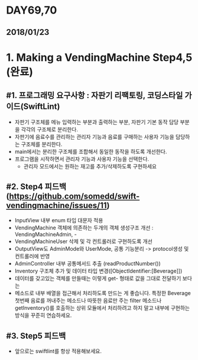 # DAY69,70

## 2018/01/23

# 1. Making a VendingMachine Step4,5 (완료)

## #1. 프로그래밍 요구사항 : 자판기 리팩토링, 코딩스타일 가이드(SwiftLint)
  - 자판기 구조체를 메뉴 입력하는 부분과 출력하는 부분, 자판기 기본 동작 담당 부분을 각각의 구조체로 분리한다.
  - 자판기에 음료수를 관리하는 관리자 기능과 음료를 구매하는 사용자 기능을 담당하는 구조체를 분리한다.
  - main에서는 분리한 구조체를 조합해서 동일한 동작을 하도록 개선한다.
  - 프로그램을 시작하면서 관리자 기능과 사용자 기능을 선택한다.
    - 관리자 모드에서는 원하는 재고를 추가/삭제하도록 구현하세요

## #2. Step4 피드백 (https://github.com/somedd/swift-vendingmachine/issues/11)
  - InputView 내부 enum 타입 대문자 적용
  - VendingMachine 객체에 의존하는 두개의 객체 생성구조 개선 : VendingMachineAdmin, -
  - VendingMachineUser 삭제 및 각 컨트롤러로 구현하도록 개선
  - OutputView도 AdminMode와 UserMode, 공통 기능분리 -> protocol생성 및 컨트롤러에 반영
  - AdminController 내부 공통메서드 추출 (readProductNumber())
  - Inventory 구조체 추가 및 데이터 타입 변경([ObjectIdentifier:[Beverage]])
  - 데이터를 갖고있는 객체를 만들때는 이렇게 get- 형태로 값을 그대로 전달하기 보다는
  - 메소드로 내부 배열을 접근해서 처리하도록 만드는 게 좋습니다. 특정한 Beverage 첫번째 음료를 꺼내주는 메소드나 따뜻한 음료만 주는 filter 메소드나 getInventory()를 호출하는 상위 모듈에서 처리하려고 하지 말고 내부에 구현하는 방식을 꾸준히 연습하세요.

## #3. Step5 피드백
  - 앞으로는 swiftlint를 항상 적용해보세요.
